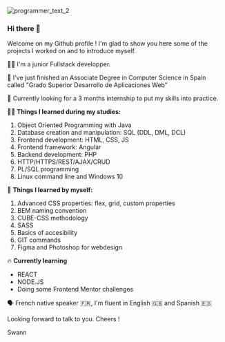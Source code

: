 
![programmer_text_2](https://user-images.githubusercontent.com/79744175/175014145-970bfea3-2234-4045-8ef5-ec94c651f48b.jpg)

### Hi there 👋

Welcome on my Github profile ! I'm glad to show you here some of the projects I worked on and to introduce myself.


👨‍💻 I'm a junior Fullstack developper.

🚀 I've just finished an Associate Degree in Computer Science in Spain called "Grado Superior Desarrollo de Aplicaciones Web"

📣 Currently looking for a 3 months internship to put my skills into practice.


👨‍🎓 **Things I learned during my studies:** 
1. Object Oriented Programming with Java
2. Database creation and manipulation: SQL (DDL, DML, DCL)
3. Frontend development: HTML, CSS, JS
4. Frontend framework: Angular
5. Backend development: PHP
6. HTTP/HTTPS/REST/AJAX/CRUD
7. PL/SQL programming
9. Linux command line and Windows 10 


🌱 **Things I learned by myself:**
1. Advanced CSS properties: flex, grid, custom properties
2. BEM naming convention
3. CUBE-CSS methodology
4. SASS
4. Basics of accesibility
6. GIT commands
6. Figma and Photoshop for webdesign

🔥 **Currently learning** 
- REACT
- NODE.JS 
- Doing some Frontend Mentor challenges

🗣️ French native speaker 🇫🇷, I'm fluent in English 🇬🇧 and Spanish 🇪🇸 

Looking forward to talk to you.
Cheers !

Swann

